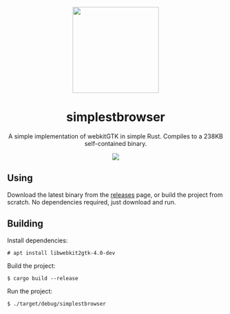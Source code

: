 <p align="center"><img src="https://github.com/skylinecc/simplestbrowser/blob/master/data/logo.png?raw=true" width="200" height="200"></p>
<h1 align="center">simplestbrowser</h1>
<p align="center">A simple implementation of webkitGTK in simple Rust. Compiles to a 238KB self-contained binary.</p>
<p align="center"><img src="https://github.com/skylinecc/simplestbrowser/blob/master/data/simplestbrowser.png?raw=true"></p>

## Using
Download the latest binary from the [releases](https://github.com/skylinecc/simplestbrowser/releases) page, or build the project from scratch. No dependencies required, just download and run.

## Building
Install dependencies:
```
# apt install libwebkit2gtk-4.0-dev
```
Build the project:
```
$ cargo build --release
```
Run the project:
```
$ ./target/debug/simplestbrowser
```
